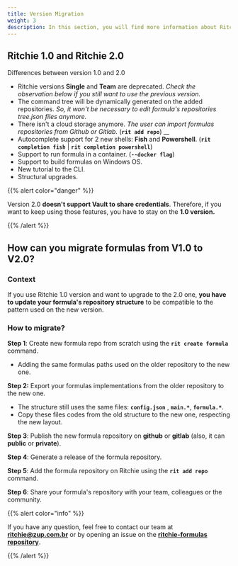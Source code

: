 ```yaml
---
title: Version Migration
weight: 3
description: In this section, you will find more information about Ritchie's version migration.
---
```


## **Ritchie 1.0 and Ritchie 2.0**

Differences between version 1.0 and 2.0

* Ritchie versions **Single** and **Team** are deprecated. _Check the observation below if you still want to use the previous version._ 
* The command tree will be dynamically generated on the added repositories. _So, it won't be necessary to edit formula's repositories tree.json files anymore._ 
* There isn't a cloud storage anymore. _The user can import formulas repositories from Github or Gitlab._ (**`rit add repo`**) __
* Autocomplete support for 2 new shells: **Fish** and **Powershell**. (**`rit completion fish`** | **`rit completion powershell`**) 
* Support to run formula in a container. (**`--docker flag`**) 
* Support to build formulas on Windows OS. 
* New tutorial to the CLI. 
* Structural upgrades.

{{% alert color="danger" %}}

Version 2.0 **doesn't support Vault to share credentials**.
Therefore, if you want to keep using those features, you have to stay on the **1.0 version.**

{{% /alert %}}

## **How can you migrate formulas from V1.0 to V2.0?**

### **Context**

If you use Ritchie 1.0 version and want to upgrade to the 2.0 one, **you have to update your formula's repository structure** to be compatible to the pattern used on the new version.

### **How to migrate?**

**Step 1**: Create new formula repo from scratch using the **`rit create formula`** command.

* Adding the same formulas paths used on the older repository to the new one.

**Step 2:** Export your formulas implementations from the older repository to the new one.

* The structure still uses the same files: **`config.json`** , **`main.*`**, **`formula.*`**.
* Copy these files codes from the old structure to the new one, respecting the new layout.

**Step 3**: Publish the new formula repository on **github** or **gitlab** (also, it can **public** or **private**).

**Step 4**: Generate a release of the formula repository.

**Step 5**: Add the formula repository on Ritchie using the **`rit add repo`** command.

**Step 6**: Share your formula's repository with your team, colleagues or the community.

{{% alert color="info" %}}

If you have any question, feel free to contact our team at **ritchie@zup.com.br** or by opening an issue on the [**ritchie-formulas repository**](https://github.com/ZupIT/ritchie-formulas).

{{% /alert %}}
